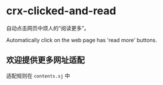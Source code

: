 # crx-clicked-and-read
自动点击网页中烦人的“阅读更多”。

Automatically click on the web page has 'read more' buttons.

## 欢迎提供更多网址适配
适配规则在 `contents.sj` 中